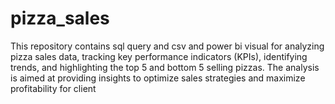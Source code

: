 # pizza_sales
This repository contains sql query and csv and power bi visual for analyzing pizza sales data, tracking key performance indicators (KPIs), identifying trends, and highlighting the top 5 and bottom 5 selling pizzas. The analysis is aimed at providing insights to optimize sales strategies and  maximize profitability for client
